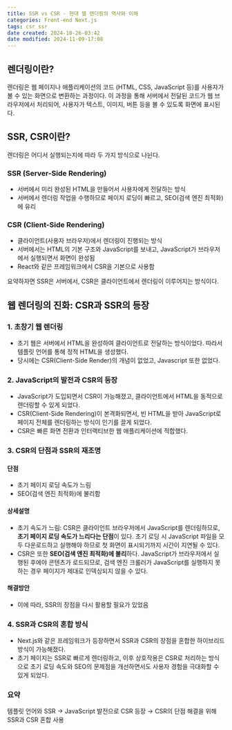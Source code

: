 ```yaml
---
title: SSR vs CSR - 현대 웹 렌더링의 역사와 이해
categories: Front-end Next.js
tags: csr ssr
date created: 2024-10-26-03:42
date modified: 2024-11-09-17:08
---
```

## 렌더링이란?
렌더링은 웹 페이지나 애플리케이션의 코드 (HTML, CSS, JavaScript 등)를 사용자가 볼 수 있는 화면으로 변환하는 과정이다. 이 과정을 통해 서버에서 전달된 코드가 웹 브라우저에서 처리되어, 사용자가 텍스트, 이미지, 버튼 등을 볼 수 있도록 화면에 표시된다.

## SSR, CSR이란?
렌더링은 어디서 실행되는지에 따라 두 가지 방식으로 나뉜다.

### SSR (Server-Side Rendering)
- 서버에서 미리 완성된 HTML을 만들어서 사용자에게 전달하는 방식
- 서버에서 렌더링 작업을 수행하므로 페이지 로딩이 빠르고, SEO(검색 엔진 최적화)에 유리

### CSR (Client-Side Rendering)
- 클라이언트(사용자 브라우저)에서 렌더링이 진행되는 방식
- 서버에서는 HTML의 기본 구조와 JavaScript를 보내고, JavaScript가 브라우저에서 실행되면서 화면이 완성됨
- React와 같은 프레임워크에서 CSR을 기본으로 사용함

요약하자면 SSR은 서버에서, CSR은 클라이언트에서 렌더링이 이루어지는 방식이다.

## 웹 렌더링의 진화: CSR과 SSR의 등장
### 1. 초창기 웹 렌더링
- 초기 웹은 서버에서 HTML을 완성하여 클라이언트로 전달하는 방식이었다. 따라서 템플릿 언어를 통해 정적 HTML을 생성했다.
- 당시에는 CSR(Client-Side Render)의 개념이 없었고, Javascript 또한 없었다.

### 2. JavaScript의 발전과 CSR의 등장
- JavaScript가 도입되면서 CSR이 가능해졌고, 클라이언트에서 HTML을 동적으로 렌더링할 수 있게 되었다. 
- CSR(Client-Side Rendering)이 본격화되면서, 빈 HTML을 받아 JavaScript로 페이지 전체를 렌더링하는 방식이 인기를 끌게 되었다.
- CSR은 빠른 화면 전환과 인터랙티브한 웹 애플리케이션에 적합했다.

### 3. CSR의 단점과 SSR의 재조명

#### 단점
- 초기 페이지 로딩 속도가 느림
- SEO(검색 엔진 최적화)에 불리함

#### 상세설명
- 초기 속도가 느림: CSR은 클라이언트 브라우저에서 JavaScript를 렌더링하므로, **초기 페이지 로딩 속도가 느리다는 단점**이 있다. 초기 로딩 시 JavaScript 파일을 모두 다운로드하고 실행해야 하므로 첫 화면이 표시되기까지 시간이 지연될 수 있다.
- CSR은 또한 **SEO(검색 엔진 최적화)에 불리**하다. JavaScript가 브라우저에서 실행된 후에야 콘텐츠가 로드되므로, 검색 엔진 크롤러가 JavaScript를 실행하지 못하는 경우 페이지가 제대로 인덱싱되지 않을 수 있다.

#### 해결방안
- 이에 따라, SSR의 장점을 다시 활용할 필요가 있었음

### 4. SSR과 CSR의 혼합 방식
- Next.js와 같은 프레임워크가 등장하면서 SSR과 CSR의 장점을 혼합한 하이브리드 방식이 가능해졌다.
- 초기 페이지는 SSR로 빠르게 렌더링하고, 이후 상호작용은 CSR로 처리하는 방식으로 초기 로딩 속도와 SEO의 문제점을 개선하면서도 사용자 경험을 극대화할 수 있게 되었다.

### 요약
템플릿 언어와 SSR → JavaScript 발전으로 CSR 등장 → CSR의 단점 해결을 위해 SSR과 CSR 혼합 사용